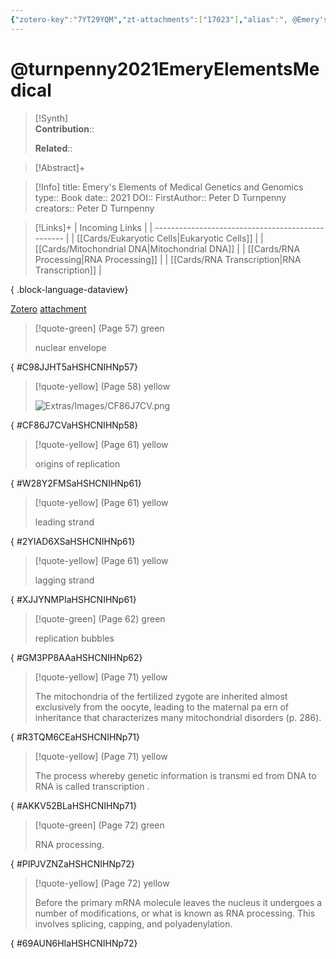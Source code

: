 ```yaml
---
{"zotero-key":"7YT29YQM","zt-attachments":["17023"],"alias":", @Emery's Elements of Medical Genetics and Genomics","keywords":[],"FirstAuthor":"[[ Peter D Turnpenny]]","tags":["source/book"],"dg-publish":true,"permalink":"/sources/books/turnpenny2021-emery-elements-medical/","dgPassFrontmatter":true}
---
```


# @turnpenny2021EmeryElementsMedical

>[!Synth]  
>**Contribution**::  
>  
>**Related**:: 
>  

> [!Abstract]+
> 

> [!Info]
> title: Emery's Elements of Medical Genetics and Genomics
> type:: Book
> date:: 2021
> DOI:: 
> FirstAuthor:: Peter D Turnpenny
> creators:: Peter D Turnpenny

> [!Links]+
>  | Incoming Links                                    |
> | ------------------------------------------------- |
> | [[Cards/Eukaryotic Cells\|Eukaryotic Cells]]   |
> | [[Cards/Mitochondrial DNA\|Mitochondrial DNA]] |
> | [[Cards/RNA Processing\|RNA Processing]]       |
> | [[Cards/RNA Transcription\|RNA Transcription]] |
> 
{ .block-language-dataview}


[Zotero](zotero://select/library/items/7YT29YQM) [attachment](<file:///Users/nathanmaxwell/Zotero/storage/HSHCNIHN/Turnpenny%20et%20al.%20-%202021%20-%20Emery's%20Elements%20of%20Medical%20Genetics%20and%20Genomics.pdf>)

> [!quote-green] (Page 57) green
> 
> nuclear envelope
>
{ #C98JJHT5aHSHCNIHNp57}


> [!quote-yellow] (Page 58) yellow
> 
> ![Extras/Images/CF86J7CV.png](/img/user/Extras/Images/CF86J7CV.png)
>
{ #CF86J7CVaHSHCNIHNp58}


> [!quote-yellow] (Page 61) yellow
> 
> origins of replication
>
{ #W28Y2FMSaHSHCNIHNp61}


> [!quote-yellow] (Page 61) yellow
> 
> leading strand
>
{ #2YIAD6XSaHSHCNIHNp61}


> [!quote-yellow] (Page 61) yellow
> 
> lagging strand
>
{ #XJJYNMPIaHSHCNIHNp61}


> [!quote-green] (Page 62) green
> 
> replication bubbles
>
{ #GM3PP8AAaHSHCNIHNp62}


> [!quote-yellow] (Page 71) yellow
> 
> The mitochondria of the fertilized zygote are inherited almost exclusively from the oocyte, leading to the maternal pa ern of inheritance that characterizes many mitochondrial disorders (p. 286).
>
{ #R3TQM6CEaHSHCNIHNp71}


> [!quote-yellow] (Page 71) yellow
> 
> The process whereby genetic information is transmi ed from DNA to RNA is called transcription .
>
{ #AKKV52BLaHSHCNIHNp71}


> [!quote-green] (Page 72) green
> 
> RNA processing.
>
{ #PIPJVZNZaHSHCNIHNp72}


> [!quote-yellow] (Page 72) yellow
> 
> Before the primary mRNA molecule leaves the nucleus it undergoes a number of modifications, or what is known as RNA processing. This involves splicing, capping, and polyadenylation.
>
{ #69AUN6HIaHSHCNIHNp72}

